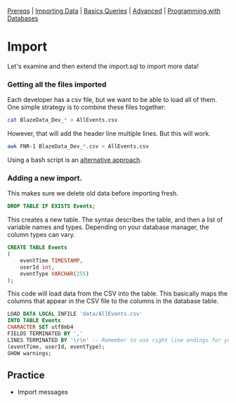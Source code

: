[Prereqs](Prereqs.md#installing-mysql) | [Importing Data](Import.md#import) | [Basics Queries](BasicQueries.md#basic) |  [Advanced](Advanced.md#advanced) | [Programming with Databases](Programming.md#programming)

# Import

Let's examine and then extend the import.sql to import more data!

### Getting all the files imported

Each developer has a csv file, but we want to be able to load all of them.
One simple strategy is to combine these files together:

```bash
cat BlazeData_Dev_* > AllEvents.csv
```

However, that will add the header line multiple lines. But this will work.

```bash
awk FNR-1 BlazeData_Dev_*.csv > AllEvents.csv
```

Using a bash script is an [alternative approach](https://stackoverflow.com/a/8539153/547112).

### Adding a new import.

This makes sure we delete old data before importing fresh.

```sql
DROP TABLE IF EXISTS Events;
```

This creates a new table. The syntax describes the table, and then a list of variable names and types. Depending on your database manager, the column types can vary.

```sql
CREATE TABLE Events
(
    eventTime TIMESTAMP, 
    userId int,
    eventType VARCHAR(255)
);
```

This code will load data from the CSV into the table. 
This basically maps the columns that appear in the CSV file to the columns in the database table.

```sql
LOAD DATA LOCAL INFILE 'data/AllEvents.csv' 
INTO TABLE Events
CHARACTER SET utf8mb4
FIELDS TERMINATED BY ','
LINES TERMINATED BY '\r\n' -- Remember to use right line endings for your system.
(eventTime, userId, eventType);
SHOW warnings;
```

## Practice

* Import messages

